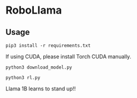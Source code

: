 # RoboLlama
## Usage
```
pip3 install -r requirements.txt
```

If using CUDA, please install Torch CUDA manually.

```
python3 download_model.py
```

```
python3 rl.py
``` 

Llama 1B learns to stand up!!